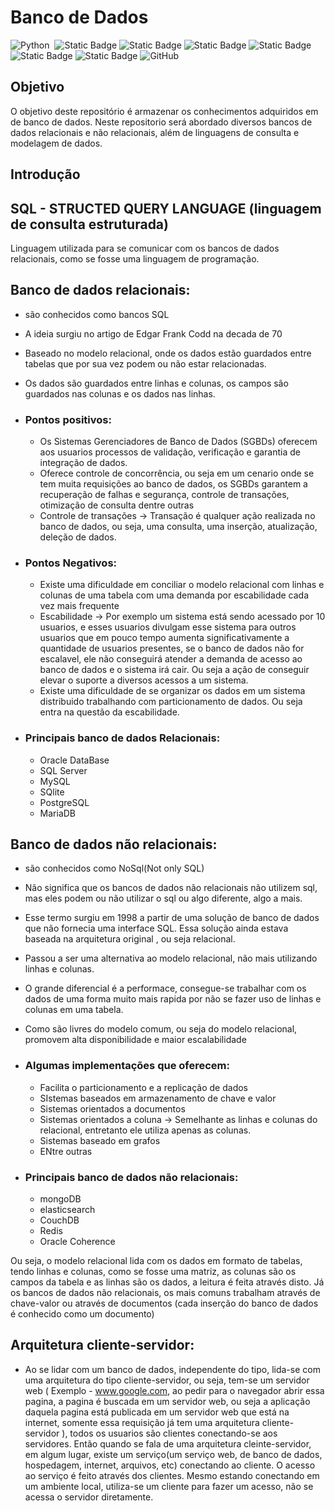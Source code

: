 # Banco de Dados

![Python](https://img.shields.io/badge/-Python-05122A?style=flat&logo=python)&nbsp;
![Static Badge](https://img.shields.io/badge/MySQL-05122A?style=flat&logo=mysql&logoColor=blue)
![Static Badge](https://img.shields.io/badge/PostgreSQL-05122A?style=flat&logo=postgresql&logoColor=blue)
![Static Badge](https://img.shields.io/badge/SQLite-05122A?style=flat&logo=sqlite&logoColor=blue)
![Static Badge](https://img.shields.io/badge/MongoDB-05122A?style=flat&logo=mongodb&logoColor=green)
![Static Badge](https://img.shields.io/badge/Redis-05122A?style=flat&logo=redis&logoColor=red)
![Static Badge](https://img.shields.io/badge/CouchDB-05122A?style=plastic&logo=apachecouchdb&logoColor=red)
![GitHub](https://img.shields.io/badge/-GitHub-05122A?style=flat&logo=github)&nbsp;



## Objetivo

O objetivo deste repositório é armazenar os conhecimentos adquiridos em de banco de dados. Neste repositorio será abordado diversos bancos de dados relacionais e não relacionais, além de linguagens de consulta e modelagem de dados.

## Introdução

## SQL - STRUCTED QUERY LANGUAGE (linguagem de consulta estruturada)
Linguagem utilizada para se comunicar com os bancos de dados relacionais, como se fosse
uma linguagem de programação.

## Banco de dados relacionais:

- são conhecidos como bancos SQL
- A ideia surgiu no artigo de Edgar Frank Codd na decada de 70
- Baseado no modelo relacional, onde os dados estão guardados entre tabelas que por sua vez podem ou não
estar relacionadas. 
- Os dados são guardados entre linhas e colunas, os campos são guardados nas colunas e os dados nas linhas.
- ### Pontos positivos:
    - Os Sistemas Gerenciadores de Banco de Dados (SGBDs) oferecem aos usuarios processos de validação, verificação e garantia de integração de dados.
    - Oferece controle de concorrência, ou seja em um cenario onde se tem muita requisições ao banco de dados, os SGBDs garantem a recuperação de falhas e segurança,
    controle de transações, otimização de consulta dentre outras
    - Controle de transações -> Transação é qualquer ação realizada no banco de dados, ou seja, uma consulta, uma inserção, atualização, deleção de dados.

- ### Pontos Negativos:
    - Existe uma dificuldade em conciliar o modelo relacional com linhas e colunas de uma tabela com uma demanda por escabilidade cada vez mais frequente
    - Escabilidade -> Por exemplo um sistema está sendo acessado por 10 usuarios, e esses usuarios divulgam esse sistema para outros usuarios que em pouco tempo 
    aumenta significativamente a quantidade de usuarios presentes, se o banco de dados não for escalavel, ele não conseguirá atender a demanda de acesso ao banco de 
    dados e o sistema irá cair. Ou seja a ação de conseguir elevar o suporte a diversos acessos a um sistema. 
    - Existe uma dificuldade de se organizar os dados em um sistema distribuido trabalhando com particionamento de dados. Ou seja entra na questão da escabilidade.

- ### Principais banco de dados Relacionais:
    - Oracle DataBase
    - SQL Server 
    - MySQL
    - SQlite
    - PostgreSQL
    - MariaDB




## Banco de dados não relacionais:
- são conhecidos como NoSql(Not only SQL)
- Não significa que os bancos de dados não relacionais não utilizem sql, mas eles 
podem ou não utilizar o sql ou algo diferente, algo a mais.
- Esse termo surgiu em 1998 a partir de uma solução de banco de dados que não fornecia uma interface SQL. Essa solução ainda estava baseada na arquitetura original
, ou seja relacional.
- Passou a ser uma alternativa ao modelo relacional, não mais utilizando linhas e colunas. 
- O grande diferencial é a performace, consegue-se trabalhar com os dados de uma forma muito mais rapida por não se fazer uso de linhas e colunas em uma tabela.
- Como são livres do modelo comum, ou seja do modelo relacional, promovem alta disponibilidade e maior escalabilidade
- ### Algumas implementações que oferecem:
    - Facilita o particionamento e a replicação de dados
    - SIstemas baseados em armazenamento de chave e valor
    - Sistemas orientados a documentos
    - Sistemas orientados a coluna -> Semelhante as linhas e colunas do relacional, entretanto ele utiliza apenas as colunas.
    - Sistemas baseado em grafos
    - ENtre outras

- ### Principais banco de dados não relacionais:
    - mongoDB
    - elasticsearch
    - CouchDB
    - Redis
    - Oracle Coherence

Ou seja, o modelo relacional lida com os dados em formato de tabelas, tendo linhas e colunas, como se fosse uma matriz, as colunas são os campos da tabela e as linhas
são os dados, a leitura é feita através disto.
Já os bancos de dados não relacionais, os mais comuns trabalham através de chave-valor ou através de documentos (cada inserção do banco de dados é conhecido como um documento)

## Arquitetura cliente-servidor:

- Ao se lidar com um banco de dados, independente do tipo, lida-se com uma arquitetura do tipo cliente-servidor, ou seja, tem-se um servidor web (
        Exemplo - www.google.com, ao pedir para o navegador abrir essa pagina, a pagina é buscada em um servidor web, ou seja a aplicação daquela pagina está publicada
        em um servidor web que está na internet, somente essa requisição já tem uma arquitetura cliente-servidor
    ), todos os usuarios são clientes conectando-se aos servidores. Então quando se fala de uma arquitetura cleinte-servidor, em algum lugar, existe um serviço(um serviço
    web, de banco de dados, hospedagem, internet, arquivos, etc) conectando ao cliente. O acesso ao serviço é feito através dos clientes.
    Mesmo estando conectando em um ambiente local, utiliza-se um cliente para fazer um acesso, não se acessa o servidor diretamente.
